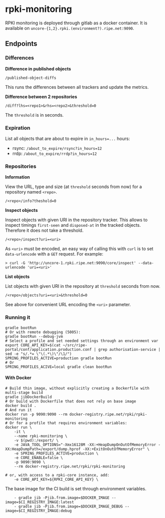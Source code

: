 # rpki-monitoring

RPKI monitoring is deployed through gitlab as a docker container. It is available
on `uncore-{1,2}.rpki.(environment?).ripe.net:9090`.

## Endpoints

### Differences

__Difference in published objects__

```
/published-object-diffs
```

This runs the differences between all trackers and update the metrics.

__Difference between 2 repositories__

```
/diff?lhs=<repo1>&rhs=<repo2>&threshold=0
```

The `threshold` is in seconds.

### Expiration

List all objects that are about to expire in `in_hours=...` hours:

* rsync: `/about_to_expire/rsync?in_hours=12`
* rrdp: `/about_to_expire/rrdp?in_hours=12`

### Repositories

__Information__

View the URL, type and size (at `threshold` seconds from now) for a repository
named `<repo>`.

```
/<repo>/info?theshold=0
```

__Inspect objects__

Inspect objects with given URI in the repository tracker. This allows to inspect
timings `first-seen` and `disposed-at` in the tracked objects. Therefore it does
not take a threshold.

```
/<repo>/inspect?uri=<uri>
```

As `<uri>` must be encoded, an easy way of calling this with `curl` is to set
`data-urlencode` with a `GET` request. For example:

```
> curl -G 'http://uncore-1.rpki.ripe.net:9090/core/inspect' --data-urlencode 'uri=<uri>'
```

__List objects__


List objects with given URI in the repository at `threshold` seconds from now.

```
/<repo>/objects?uri=<uri>&threshold=0
```

See above for convenient URL encoding the `<uri>` parameter.

### Running it

```
gradle bootRun
# Or with remote debugging (5005):
gradle bootRun --debug-jvm
# Select a profile and set needed settings through an environment var
export CORE_API_KEY=$(cat ~/src/ripe-portal/conf/application.production.conf | grep authorisation-service | sed -e "s/.*= \"\(.*\)\"/\1/")
SPRING_PROFILES_ACTIVE=production gradle bootRun
# Or
SPRING_PROFILES_ACIVE=local gradle clean bootRun
```

#### With Docker

```
# Build thin image, without explicitly creating a Dockerfile with multi-stage build
gradle jibDockerBuild
# Or build with Dockerfile that does not rely on base image
docker build .
# And run it
docker run -p 9090:9090 --rm docker-registry.ripe.net/rpki/rpki-monitoring
# Or for a profile that requires environment variables:
docker run \
    -it \
    --name rpki-monitoring \
    -v $(pwd):/export/ \
    -e JAVA_TOOL_OPTIONS="-Xmx16128M -XX:+HeapDumpOnOutOfMemoryError -XX:HeapDumpPath=/export/dump.hprof -XX:+ExitOnOutOfMemoryError" \
    -e SPRING_PROFILES_ACTIVE=production \
    -e CORE_ENABLE=false \
    -p 9090:9090 \
    --rm docker-registry.ripe.net/rpki/rpki-monitoring

# or, with access to a rpki-core instance, add:
    -e CORE_API_KEY=${RPKI_CORE_API_KEY} \
```

The base image for the CI build is set through environment variables.
```
    - gradle jib -Pjib.from.image=$DOCKER_IMAGE --image=$CI_REGISTRY_IMAGE:latest
    - gradle jib -Pjib.from.image=$DOCKER_IMAGE_DEBUG --image=$CI_REGISTRY_IMAGE:debug
```
